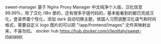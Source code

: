 sweet-manager 基于 Nginx Proxy Manager 中文纯净个人版，汉化信息 99.99%，除了汉化 i18n 里的，还有很多手搓代码的，基本能看到的都已完成汉化，登录界面个性化，添加 dark 自动切换主题，依国人习惯调整汉化语气和时间格式，需要自定义 logo 图片的可以把 "/app/frontend/images" 文件夹映射出来，不喜勿拉。
docker hub
https://hub.docker.com/r/leolitaly/sweet-manager
